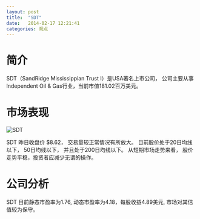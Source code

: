 ```yaml
---
layout: post
title:  "SDT"
date:   2014-02-17 12:21:41
categories: 观点
---
```


# 简介
SDT（SandRidge Mississippian Trust I）是USA著名上市公司，
公司主要从事Independent Oil & Gas行业，当前市值181.02百万美元。

# 市场表现

![SDT](http://finviz.com/chart.ashx?t=SDT&ty=c&ta=1&p=d&s=l)

SDT 昨日收盘价 $8.62，
交易量较正常情况有所放大。
目前股价处于20日均线以下，
50日均线以下，
并且处于200日均线以下。
从短期市场走势来看，
股价走势平稳，投资者应减少无谓的操作。

# 公司分析
SDT 目前静态市盈率为1.76, 动态市盈率为4.18，每股收益4.89美元,
市场对其估值较为保守。
